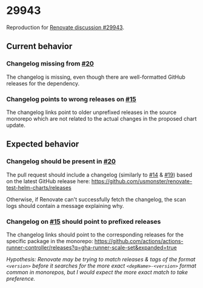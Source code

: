 # 29943

Reproduction for [Renovate discussion #29943](https://github.com/renovatebot/renovate/discussions/29943).

## Current behavior

### Changelog missing from [#20](https://github.com/usmonster/renovate-test-helm-charts/pull/20)

The changelog is missing, even though there are well-formatted GitHub releases for the dependency.

### Changelog points to wrong releases on [#15](https://github.com/usmonster/renovate-test-helm-charts/pull/15)

The changelog links point to older unprefixed releases in the source monorepo which are not related to the actual changes in the proposed chart update.

## Expected behavior

### Changelog should be present in [#20](https://github.com/usmonster/renovate-test-helm-charts/pull/20)

The pull request should include a changelog (similarly to [#14](https://github.com/usmonster/renovate-test-helm-charts/pull/14) & [#19](https://github.com/usmonster/renovate-test-helm-charts/pull/19)) based on the latest GitHub release here:
https://github.com/usmonster/renovate-test-helm-charts/releases

Otherwise, if Renovate can't successfully fetch the changelog, the scan logs should contain a message explaining why.

### Changelog on [#15](https://github.com/usmonster/renovate-test-helm-charts/pull/15) should point to prefixed releases

The changelog links should point to the corresponding releases for the specific package in the monorepo:
https://github.com/actions/actions-runner-controller/releases?q=gha-runner-scale-set&expanded=true

_Hypothesis: Renovate may be trying to match releases & tags of the format `<version>` before it searches for the more exact `<depName>-<version>` format common in monorepos, but I would expect the more exact match to take preference._
